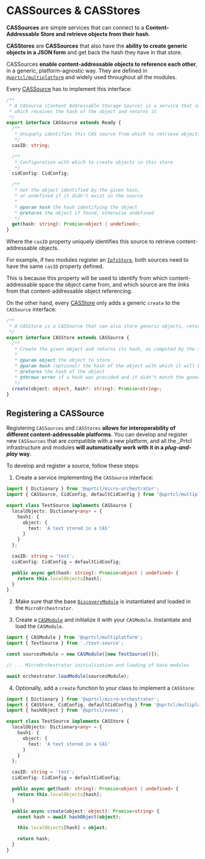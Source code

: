 # CASSources & CASStores

**CASSources** are simple services that can connect to a **Content-Addressable Store and retrieve objects from their hash**.

**CASStores** are **CASSources** that also have the **ability to create generic objects in a JSON form** and get back the hash they have in that store.

CASSources **enable content-addressable objects to reference each other**, in a generic, platform-agnostic way. They are defined in [`@uprtcl/multiplatform`](/modules/packages/uprtcl-multiplatform) and widely used throughout all the modules.

Every [CASSource](https://github.com/uprtcl/js-uprtcl/blob/master/packages/multiplatform/src/types/cas-source.ts) has to implement this interface:

```ts
/**
 * A CASource (Content Addressable Storage Source) is a service that implements a standard function `get`,
 * which receives the hash of the object and returns it
 */
export interface CASSource extends Ready {
  /**
   * Uniquely identifies this CAS source from which to retrieve objects
   */
  casID: string;

  /**
   * Configuration with which to create objects in this store
   */
  cidConfig: CidConfig;

  /**
   * Get the object identified by the given hash,
   * or undefined if it didn't exist in the source
   *
   * @param hash the hash identifying the object
   * @returns the object if found, otherwise undefined
   */
  get(hash: string): Promise<object | undefined>;
}
```

Where the `casID` property uniquely identifies this source to retrieve content-addressable objects.

For example, if two modules register an [`IpfsStore`](https://github.com/uprtcl/js-uprtcl/blob/master/providers/ipfs/src/ipfs.store.ts), both sources need to have the same `casID` property defined.

This is because this property will be used to identify from which content-addressable space the object came from, and which source are the links from that content-addressable object referencing.

On the other hand, every [CASStore](https://github.com/uprtcl/js-uprtcl/blob/master/packages/multiplatform/src/types/cas-store.ts) only adds a generic `create` to the `CASSource` interface:

```ts
/**
 * A CASStore is a CASSource that can also store generic objects, returning their hash
 */
export interface CASStore extends CASSource {
  /**
   * Create the given object and returns its hash, as computed by the service
   *
   * @param object the object to store
   * @param hash (optional) the hash of the object with which it will be stored. If not given the default cidConfig will be used to calculate the hash.
   * @returns the hash of the object
   * @throws error if a hash was provided and it didn't match the generated hash
   */
  create(object: object, hash?: string): Promise<string>;
}
```

## Registering a CASSource

Registering `CASSources` and `CASStores` **allows for interoperability of different content-addressable platforms**. You can develop and register new `CASSources` that are compatible with a new platform, and all the \_Prtcl infrastructure and modules **will automatically work with it in a _plug-and-play_ way**.

To develop and register a source, follow these steps:

1. Create a service implementing the `CASSource` interface:

```ts
import { Dictionary } from '@uprtcl/micro-orchestrator';
import { CASSource, CidConfig, defaultCidConfig } from '@uprtcl/multiplatform';

export class TestSource implements CASSource {
  localObjects: Dictionary<any> = {
    hash1: {
      object: {
        text: 'A text stored in a CAS'
      }
    }
  };

  casID: string = 'test';
  cidConfig: CidConfig = defaultCidConfig;

  public async get(hash: string): Promise<object | undefined> {
    return this.localObjects[hash];
  }
}
```

2. Make sure that the base [`DiscoveryModule`](https://github.com/uprtcl/js-uprtcl/blob/develop/packages/multiplatform/src/discovery.module.ts) is instantiated and loaded in the `MicroOrchestrator`.

3. Create a [`CASModule`](https://github.com/uprtcl/js-uprtcl/blob/develop/packages/multiplatform/src/cas.module.ts) and initialize it with your `CASModule`. Instantiate and load the `CASModule`.

```ts
import { CASModule } from '@uprtcl/multiplatform';
import { TestSource } from './test-source';

const sourcesModule = new CASModule([new TestSource()]);

// ... MicroOrchestrator initialization and loading of base modules

await orchestrator.loadModule(sourcesModule);
```

4. Optionally, add a `create` function to your class to implement a `CASStore`:

```ts
import { Dictionary } from '@uprtcl/micro-orchestrator';
import { CASStore, CidConfig, defaultCidConfig } from '@uprtcl/multiplatform';
import { hashObject } from '@uprtcl/evees';

export class TestSource implements CASStore {
  localObjects: Dictionary<any> = {
    hash1: {
      object: {
        text: 'A text stored in a CAS'
      }
    }
  };

  casID: string = 'test';
  cidConfig: CidConfig = defaultCidConfig;

  public async get(hash: string): Promise<object | undefined> {
    return this.localObjects[hash];
  }

  public async create(object: object): Promise<string> {
    const hash = await hashObject(object);

    this.localObjects[hash] = object;

    return hash;
  }
}
```
